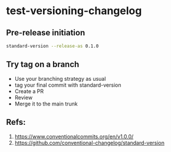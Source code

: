 # test-versioning-changelog

## Pre-release initiation

```bash
standard-version --release-as 0.1.0
```

## Try tag on a branch

- Use your branching strategy as usual
- tag your final commit with standard-version
- Create a PR
- Review
- Merge it to the main trunk

## Refs:

1. https://www.conventionalcommits.org/en/v1.0.0/
2. https://github.com/conventional-changelog/standard-version
